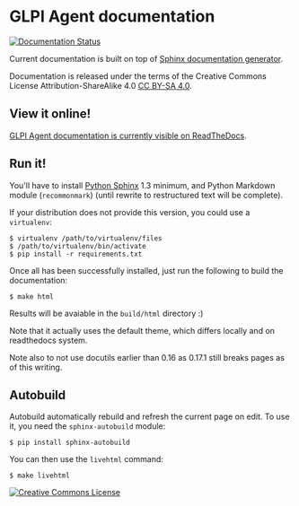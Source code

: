 # GLPI Agent documentation

[![Documentation Status](https://readthedocs.org/projects/glpi-agent/badge/?version=latest)](https://glpi-agent.readthedocs.io/en/latest/?badge=latest)

Current documentation is built on top of [Sphinx documentation generator](http://sphinx-doc.org/). 

Documentation is released under the terms of the Creative Commons License Attribution-ShareAlike 4.0 [CC BY-SA 4.0](https://creativecommons.org/licenses/by-sa/4.0/).

## View it online!

[GLPI Agent documentation is currently visible on ReadTheDocs](http://glpi-agent.rtfd.io/).

## Run it!

You'll have to install [Python Sphinx](http://sphinx-doc.org/) 1.3 minimum, and Python Markdown module (`recommonmark`) (until rewrite to restructured text will be complete).

If your distribution does not provide this version, you could use a `virtualenv`:
```
$ virtualenv /path/to/virtualenv/files
$ /path/to/virtualenv/bin/activate
$ pip install -r requirements.txt
```

Once all has been successfully installed, just run the following to build the documentation:
```
$ make html
```

Results will be avaiable in the `build/html` directory :)

Note that it actually uses the default theme, which differs locally and on readthedocs system.

Note also to not use docutils earlier than 0.16 as 0.17.1 still breaks pages as of this writing.

## Autobuild

Autobuild automatically rebuild and refresh the current page on edit.
To use it, you need the `sphinx-autobuild` module:
```
$ pip install sphinx-autobuild
```

You can then use the `livehtml` command:
```
$ make livehtml
```

<a rel="license" href="https://creativecommons.org/licenses/by-sa/4.0/"><img alt="Creative Commons License" style="border-width:0" src="https://licensebuttons.net/l/by-sa/4.0/80x15.png" /></a>

